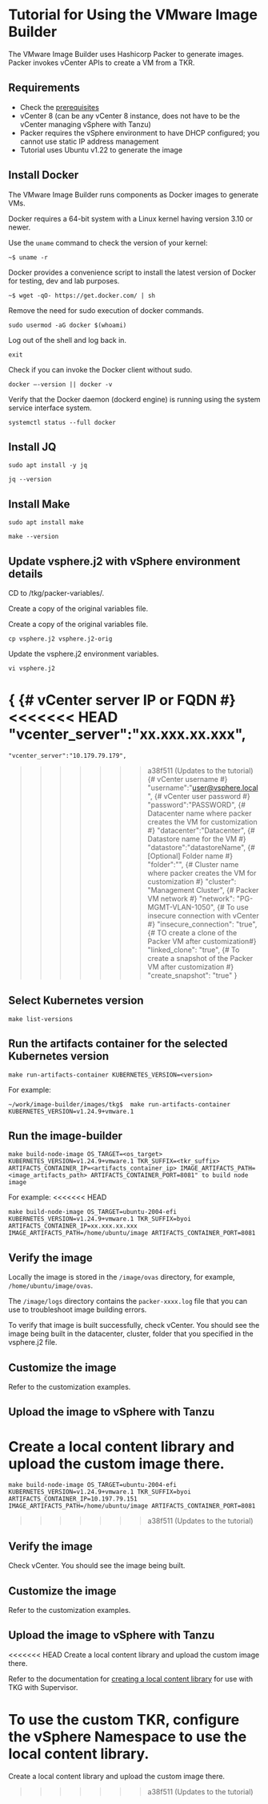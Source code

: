 # Tutorial for Using the VMware Image Builder

The VMware Image Builder uses Hashicorp Packer to generate images. Packer invokes vCenter APIs to create a VM from a TKR. 

## Requirements

- Check the [prerequisites](tkg#prerequisites)
- vCenter 8 (can be any vCenter 8 instance, does not have to be the vCenter managing vSphere with Tanzu)
- Packer requires the vSphere environment to have DHCP configured; you cannot use static IP address management
- Tutorial uses Ubuntu v1.22 to generate the image

## Install Docker

The VMware Image Builder runs components as Docker images to generate VMs.

Docker requires a 64-bit system with a Linux kernel having version 3.10 or newer. 

Use the `uname` command to check the version of your kernel:

```
~$ uname -r
```

Docker provides a convenience script to install the latest version of Docker for testing, dev and lab purposes. 

```
~$ wget -qO- https://get.docker.com/ | sh
```

Remove the need for sudo execution of docker commands.  

```
sudo usermod -aG docker $(whoami)
```

Log out of the shell and log back in.

```
exit
```

Check if you can invoke the Docker client without sudo.

```
docker –-version || docker -v
```

Verify that the Docker daemon (dockerd engine) is running using the system service interface system.

```
systemctl status --full docker
```

## Install JQ

```
sudo apt install -y jq
```

```
jq --version
```

## Install Make

```
sudo apt install make
```

```
make --version
```

## Update vsphere.j2 with vSphere environment details

CD to /tkg/packer-variables/.

Create a copy of the original variables file.

Create a copy of the original variables file.

```
cp vsphere.j2 vsphere.j2-orig

```

Update the vsphere.j2 environment variables.

```
vi vsphere.j2
```

{
    {# vCenter server IP or FQDN #}
<<<<<<< HEAD
    "vcenter_server":"xx.xxx.xx.xxx",
=======
    "vcenter_server":"10.179.79.179",
>>>>>>> a38f511 (Updates to the tutorial)
    {# vCenter username #}
    "username":"user@vsphere.local",
    {# vCenter user password #}
    "password":"PASSWORD",
    {# Datacenter name where packer creates the VM for customization #}
    "datacenter":"Datacenter",
    {# Datastore name for the VM #}
    "datastore":"datastoreName",
    {# [Optional] Folder name #}
    "folder":"",
    {# Cluster name where packer creates the VM for customization #}
    "cluster": "Management Cluster",
    {# Packer VM network #}
    "network": "PG-MGMT-VLAN-1050",
    {# To use insecure connection with vCenter  #}
    "insecure_connection": "true",
    {# TO create a clone of the Packer VM after customization#}
    "linked_clone": "true",
    {# To create a snapshot of the Packer VM after customization #}
    "create_snapshot": "true"
}


## Select Kubernetes version

```
make list-versions
```

## Run the artifacts container for the selected Kubernetes version

```
make run-artifacts-container KUBERNETES_VERSION=<version>
```

For example:

```
~/work/image-builder/images/tkg$  make run-artifacts-container KUBERNETES_VERSION=v1.24.9+vmware.1
```

## Run the image-builder

```
make build-node-image OS_TARGET=<os_target> KUBERNETES_VERSION=v1.24.9+vmware.1 TKR_SUFFIX=<tkr_suffix> ARTIFACTS_CONTAINER_IP=<artifacts_container_ip> IMAGE_ARTIFACTS_PATH=<image_artifacts_path> ARTIFACTS_CONTAINER_PORT=8081" to build node image
```

For example:
<<<<<<< HEAD

```
make build-node-image OS_TARGET=ubuntu-2004-efi KUBERNETES_VERSION=v1.24.9+vmware.1 TKR_SUFFIX=byoi ARTIFACTS_CONTAINER_IP=xx.xxx.xx.xxx IMAGE_ARTIFACTS_PATH=/home/ubuntu/image ARTIFACTS_CONTAINER_PORT=8081
```

## Verify the image

Locally the image is stored in the `/image/ovas` directory, for example, `/home/ubuntu/image/ovas`.

The `/image/logs` directory contains the `packer-xxxx.log` file that you can use to troubleshoot image building errors.

To verify that image is built successfully, check vCenter. You should see the image being built in the datacenter, cluster, folder that you specified in the vsphere.j2 file.

## Customize the image

Refer to the customization examples.

## Upload the image to vSphere with Tanzu

Create a local content library and upload the custom image there.
=======

```
make build-node-image OS_TARGET=ubuntu-2004-efi KUBERNETES_VERSION=v1.24.9+vmware.1 TKR_SUFFIX=byoi ARTIFACTS_CONTAINER_IP=10.197.79.151 IMAGE_ARTIFACTS_PATH=/home/ubuntu/image ARTIFACTS_CONTAINER_PORT=8081
```
>>>>>>> a38f511 (Updates to the tutorial)

## Verify the image

Check vCenter. You should see the image being built.

## Customize the image

Refer to the customization examples.

## Upload the image to vSphere with Tanzu

<<<<<<< HEAD
Create a local content library and upload the custom image there.

Refer to the documentation for [creating a local content library](https://docs.vmware.com/en/VMware-vSphere/8.0/vsphere-with-tanzu-tkg/GUID-19E8E034-5256-4EFC-BEBF-D4F17A8ED021.html) for use with TKG with Supervisor.

To use the custom TKR, configure the vSphere Namespace to use the local content library.
=======
Create a local content library and upload the custom image there.
>>>>>>> a38f511 (Updates to the tutorial)
